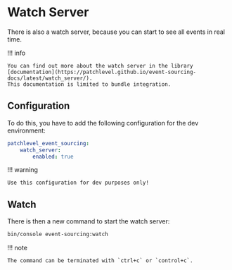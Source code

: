 # Watch Server

There is also a watch server, because you can start to see all events in real time. 

!!! info

    You can find out more about the watch server in the library 
    [documentation](https://patchlevel.github.io/event-sourcing-docs/latest/watch_server/). 
    This documentation is limited to bundle integration.

## Configuration

To do this, you have to add the following configuration for the dev environment:

```yaml
patchlevel_event_sourcing:
    watch_server:
        enabled: true
```

!!! warning

    Use this configuration for dev purposes only!

## Watch

There is then a new command to start the watch server:

```bash
bin/console event-sourcing:watch
```

!!! note

    The command can be terminated with `ctrl+c` or `control+c`.